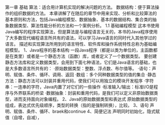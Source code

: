 第一章 基础
算法：适合用计算机实现的解决问题的方法。
数据结构：便于算法操作的组织数据的方法。
本章讲解了在随后的章节中用来实现、分析和比较算法的基本原则和方法，包括Java编程模型、数据抽象、基本的数据结构、集合类的抽象数据类型、算法性能分析的方法和一个案例分析。
1.1 基础编程模型
  这本书使用Java编写的程序实现算法，但是算法是与编程语言无关的，本书的Java程序使用了大多数现代编程语言所共有的语法，可以学习Java语言的同时代入其他学过的语言。
  描述和实现算法所用到的语言特性、软件库和操作系统特性总称为基础编程模型。
  1、Java程序的基本结构
  一段Java程序（都是以类为单位的，主函数都是在类里）或者是一个静态方法（函数）库，或者定义了一个数据类型。
  要创建静态方法库和定义数据类型，会用到下面七种语法，它们是Java语言的基础，也是大多数语言所共有的：
  ·原始数据类型：整数、浮点数、布尔值等。
  ·语句：声明、赋值、条件、循环、调用、返回
  ·数组：多个同种数据类型的值的集合
  ·静态方法：静态方法可以封装并重用代码，使我们可以用独立的模块开发程序
  ·字符串：一连串的字符，Java内置了对它们的一些操作
  ·标准输入/输出：标准I/O是程序与外界联系的桥梁
  ·数据抽象：封装和重用代码，是我们可以定义非原始数据类型，进而支持面向对象编程。
  2、Java的原始数据类型和表达式
  原始数据类型的组成，表达式优先级顺序，类型的转换（指的是强制转换），比较。
  3、语句
  声明、赋值、条件、循环、braek和continue
  4、简便记法
  声明同时初始化，隐式赋值（自增，自减），

